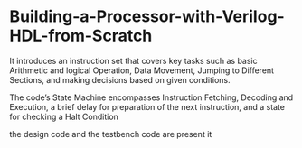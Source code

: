 # Building-a-Processor-with-Verilog-HDL-from-Scratch
It introduces an instruction set that covers key tasks such as basic Arithmetic and logical Operation, Data Movement,
Jumping to Different Sections, and making decisions based on given conditions.

The code’s State Machine encompasses Instruction Fetching, Decoding and Execution, a brief delay for preparation
of the next instruction, and a state for checking a Halt Condition

the design code and the testbench code are present it
